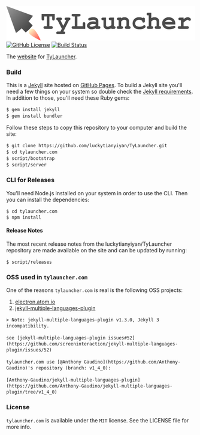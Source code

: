 ![TyLauncher-logo](https://raw.githubusercontent.com/luckytianyiyan/tylauncher.com/master/README_RES/tylauncher-logo.png)
[![GitHub License](https://img.shields.io/github/license/luckytianyiyan/tylauncher.com.svg)](https://www.apache.org/licenses/LICENSE-2.0.html)
[![Build Status](https://travis-ci.org/luckytianyiyan/tylauncher.com.svg?branch=gh-pages)](https://travis-ci.org/luckytianyiyan/tylauncher.com)

The [website](http://www.tylauncher.com) for [TyLauncher](https://github.com/luckytianyiyan/TyLauncher).
### Build

This is a [Jekyll](http://jekyllrb.com) site hosted on [GitHub Pages](http://pages.github.com).
To build a Jekyll site you'll need a few things on your system so double check the [Jekyll requirements](http://jekyllrb.com/docs/installation/#requirements).
In addition to those, you'll need these Ruby gems:

```bash
$ gem install jekyll
$ gem install bundler
```
Follow these steps to copy this repository to your computer and build the site:

```bash
$ git clone https://github.com/luckytianyiyan/TyLauncher.git
$ cd tylauncher.com
$ script/bootstrap
$ script/server
```

### CLI for Releases

You'll need Node.js installed on your system in order to use the CLI. Then you can install the dependencies:
```
$ cd tylauncher.com
$ npm install
```

#### Release Notes

The most recent release notes from the luckytianyiyan/TyLauncher repository are made available on the site and can be updated by running:
```
$ script/releases
```

### OSS used in `tylauncher.com`

One of the reasons `tylauncher.com` is real is the following OSS projects:

  1. [electron.atom.io](https://github.com/atom/electron.atom.io)
  2. [jekyll-multiple-languages-plugin](https://github.com/screeninteraction/jekyll-multiple-languages-plugin)

    > Note: jekyll-multiple-languages-plugin v1.3.0, Jekyll 3 incompatibility.

    see [jekyll-multiple-languages-plugin issues#52](https://github.com/screeninteraction/jekyll-multiple-languages-plugin/issues/52)

    tylauncher.com use [@Anthony Gaudino](https://github.com/Anthony-Gaudino)'s repository (branch: v1_4_0):

    [Anthony-Gaudino/jekyll-multiple-languages-plugin](https://github.com/Anthony-Gaudino/jekyll-multiple-languages-plugin/tree/v1_4_0)

### License

`tylauncher.com` is available under the `MIT` license. See the LICENSE file for more info.
